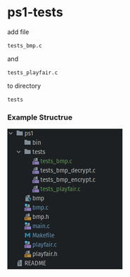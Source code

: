 # ps1-tests

add file 
```
tests_bmp.c
```
and
```
tests_playfair.c
```
to directory 
```
tests
```

### Example Structrue
![example_structure](image.png)
